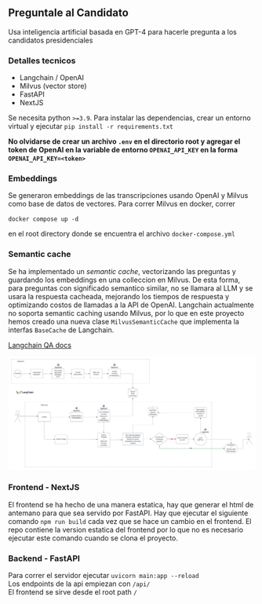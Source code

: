 ## Preguntale al Candidato

Usa inteligencia artificial basada en GPT-4 para hacerle pregunta a los candidatos presidenciales

### Detalles tecnicos
* Langchain / OpenAI
* Milvus (vector store)
* FastAPI
* NextJS

Se necesita python `>=3.9`. Para instalar las dependencias, crear un entorno virtual y ejecutar `pip install -r requirements.txt`

**No olvidarse de crear un archivo `.env` en el directorio root y agregar el token de OpenAI en la variable de entorno `OPENAI_API_KEY` en la forma `OPENAI_API_KEY=<token>`**

### Embeddings

Se generaron embeddings de las transcripciones usando OpenAI y Milvus como base de datos de vectores.
Para correr Milvus en docker, correr 
```
docker compose up -d
```
en el root directory donde se encuentra el archivo `docker-compose.yml`

### Semantic cache

Se ha implementado un *semantic cache*, vectorizando las preguntas y guardando los embeddings en una colleccion en Milvus. De esta forma, para preguntas con significado semantico similar, no se llamara al LLM y se usara la respuesta cacheada, mejorando los tiempos de respuesta y optimizando costos de llamadas a la API de OpenAI.
Langchain actualmente no soporta semantic caching usando Milvus, por lo que en este proyecto hemos creado una nueva clase `MilvusSemanticCache` que implementa la interfas `BaseCache` de Langchain.

[Langchain QA docs](https://python.langchain.com/docs/use_cases/question_answering/)

![My Image](images/architectureCaching.png)


### Frontend - NextJS
El frontend se ha hecho de una manera estatica, hay que generar el html de antemano para que sea servido por FastAPI. Hay que ejecutar el siguiente comando `npm run build` cada vez que se hace un cambio en el frontend. El repo contiene la version estatica del frontend por lo que no es necesario ejecutar este comando cuando se clona el proyecto.


### Backend - FastAPI

Para correr el servidor ejecutar `uvicorn main:app --reload` \
Los endpoints de la api empiezan con `/api/` \
El frontend se sirve desde el root path `/`
